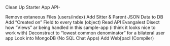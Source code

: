 Clean Up Starter App API-

Remove extaneous Files (users/index)
Add Sitter & Parent JSON Data to DB
Add “Created on” Field to every table (object)
Read API Evangalest
Disect how “Views” ar being handled in this sample-app (i think it looks nice to work with)
Deconstruct to “lowest common denominator” for a bilateral user app
Look into MongoDB (No SQL Chat Apps)
Add Web[pacl (Compiler)
